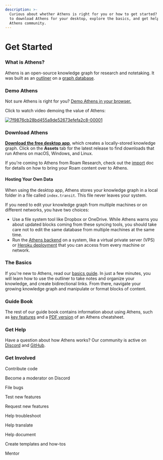 ```yaml
---
description: >-
  Curious about whether Athens is right for you or how to get started? Learn how
  to download Athens for your desktop, explore the basics, and get help from the
  Athens community.
---
```


# Get Started

### What is Athens?

Athens is an open-source knowledge graph for research and notetaking. It was built as an [outliner](https://en.wikipedia.org/wiki/Outliner) on a [graph database](https://en.wikipedia.org/wiki/Graph_database).

### Demo Athens

Not sure Athens is right for you? [Demo Athens in your browser.](https://athensresearch.github.io/athens)

Click to watch video demoing the value of Athens:

[![7f9876cb28bd455a9de52673efefa2c8-00001](https://user-images.githubusercontent.com/8952138/115828768-00a9a480-a3c3-11eb-9b44-ae5488434ce2.gif)](https://www.loom.com/share/7f9876cb28bd455a9de52673efefa2c8)

### Download Athens

[**Download the free desktop app**](https://github.com/athensresearch/athens/releases), which creates a locally-stored knowledge graph. Click on the **Assets** tab for the latest release to find downloads that run Athens on macOS, Windows, and Linux.

If you're coming to Athens from Roam Research, check out the [import](athens-guide/feature-list/import.md) doc for details on how to bring your Roam content over to Athens.

#### Hosting Your Own Data

When using the desktop app, Athens stores your knowledge graph in a local folder in a file called `index.transit`. This file never leaves your system.

If you need to edit your knowledge graph from multiple machines or on different networks, you have two choices:

* Use a file system tool like Dropbox or OneDrive. While Athens warns you about updated blocks coming from these syncing tools, you should take care not to edit the same database from multiple machines at the same time.
* Run the [Athens backend](https://github.com/athensresearch/athens-backend) on a system, like a virtual private server \(VPS\) or [Heroku deployment](https://github.com/athensresearch/athens-backend#heroku) that you can access from every machine or network.

### The Basics

If you're new to Athens, read our [basics guide](athens-guide/the-basics.md). In just a few minutes, you will learn how to use the outliner to take notes and organize your knowledge, and create bidirectional links. From there, navigate your growing knowledge graph and manipulate or format blocks of content.

### Guide Book

The rest of our guide book contains information about using Athens, such as [key features](athens-guide/feature-list/) and a [PDF version](https://github.com/ddauber/athens-cheat-sheet/blob/main/athens_cheatsheet.pdf) of an Athens cheatsheet.

### Get Help

Have a question about how Athens works? Our community is active on [Discord](https://discord.gg/as9h8yHNfD) and [GitHub](https://github.com/athensresearch/athens/discussions).

### Get Involved

Contribute code

Become a moderator on Discord

File bugs

Test new features

Request new features

Help troubleshoot

Help translate

Help document

Create templates and how-tos

Mentor

